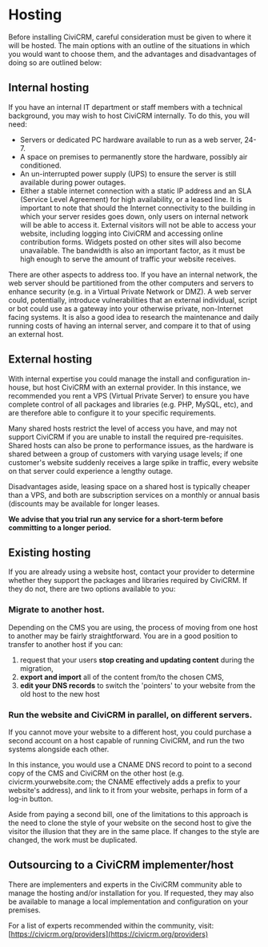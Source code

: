 # Hosting

Before installing CiviCRM, careful consideration must be given to where
it will be hosted. The main options with an outline of the situations in
which you would want to choose them, and the advantages and
disadvantages of doing so are outlined below:

## Internal hosting

If you have an internal IT department or staff members with a technical
background, you may wish to host CiviCRM internally. To do this, you
will need:

-   Servers or dedicated PC hardware available to run as a web server,
    24-7.
-   A space on premises to permanently store the hardware, possibly air
    conditioned.
-   An un-interrupted power supply (UPS) to ensure the server is still
    available during power outages.
-   Either a stable internet connection with a static IP address and an
    SLA (Service Level Agreement) for high availability, or a leased
    line. It is important to note that should the Internet connectivity
    to the building in which your server resides goes down, only users
    on internal network will be able to access it. External visitors
    will not be able to access your website, including logging into
    CiviCRM and accessing online contribution forms. Widgets posted on
    other sites will also become unavailable. The bandwidth is also an
    important factor, as it must be high enough to serve the amount of
    traffic your website receives.

There are other aspects to address too. If you have an internal network,
the web server should be partitioned from the other computers and
servers to enhance security (e.g. in a Virtual Private Network or DMZ).
A web server could, potentially, introduce vulnerabilities that an
external individual, script or bot could use as a gateway into your
otherwise private, non-Internet facing systems. It is also a good idea
to research the maintenance and daily running costs of having an
internal server, and compare it to that of using an external host.

## External hosting 

With internal expertise you could manage the install and configuration
in-house, but host CiviCRM with an external provider. In this instance,
we recommended you rent a VPS (Virtual Private Server) to ensure you
have complete control of all packages and libraries (e.g. PHP, MySQL,
etc), and are therefore able to configure it to your specific
requirements.

Many shared hosts restrict the level of access you have, and may not
support CiviCRM if you are unable to install the required
pre-requisites. Shared hosts can also be prone to performance issues, as
the hardware is shared between a group of customers with varying usage
levels; if one customer's website suddenly receives a large spike in
traffic, every website on that server could experience a lengthy outage.

Disadvantages aside, leasing space on a shared host is typically cheaper
than a VPS, and both are subscription services on a monthly or annual
basis (discounts may be available for longer leases.

**We advise that you trial run any service for a short-term before
committing to a longer period.**

## Existing hosting

If you are already using a website host, contact your provider to
determine whether they support the packages and libraries required by
CiviCRM. If they do not, there are two options available to you:

### **Migrate to another host**.

Depending on the CMS you are using, the process of moving from one host
to another may be fairly straightforward. You are in a good position to
transfer to another host if you can:  

1.  request that your users **stop creating and updating content**
    during the migration,
2.  **export and import** all of the content from/to the chosen CMS,
3.  **edit your DNS records** to switch the 'pointers' to your
    website from the old host to the new host

### **Run the website and CiviCRM in parallel, on different servers**.

If you cannot move your website to a different host, you could purchase
a second account on a host capable of running CiviCRM, and run the two
systems alongside each other.

In this instance, you would use a CNAME DNS record to point to a second
copy of the CMS and CiviCRM on the other host (e.g.
civicrm.yourwebsite.com; the CNAME effectively adds a prefix to your
website's address), and link to it from your website, perhaps in form of
a log-in button.

Aside from paying a second bill, one of the limitations to this approach
is the need to clone the style of your website on the second host to
give the visitor the illusion that they are in the same place. If
changes to the style are changed, the work must be duplicated.

## Outsourcing to a CiviCRM implementer/host

There are implementers and experts in the CiviCRM community able to
manage the hosting and/or installation for you. If requested, they may
also be available to manage a local implementation and configuration on
your premises.

For a list of experts recommended within the community, visit:
[https://civicrm.org/providers](https://civicrm.org/providers)



